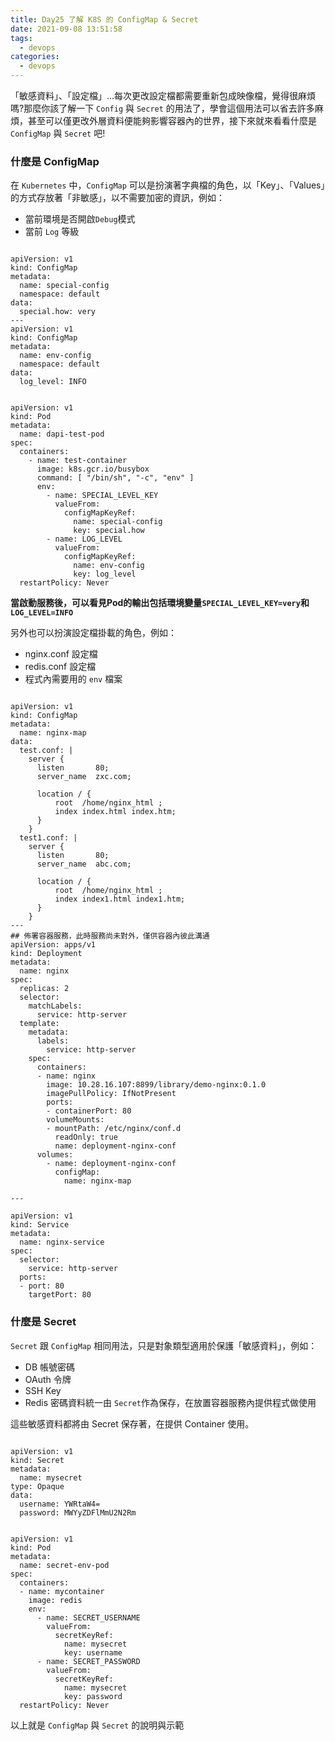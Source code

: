 ```yaml
---
title: Day25 了解 K8S 的 ConfigMap & Secret
date: 2021-09-08 13:51:58
tags:
  - devops
categories:
  - devops
---
```


「敏感資料」、「設定檔」...每次更改設定檔都需要重新包成映像檔，覺得很麻煩嗎?那麼你該了解一下 `Config` 與 `Secret` 的用法了，學會這個用法可以省去許多麻煩，甚至可以僅更改外層資料便能夠影響容器內的世界，接下來就來看看什麼是 `ConfigMap` 與 `Secret` 吧!

<!--more-->

### 什麼是 ConfigMap

在 `Kubernetes` 中，`ConfigMap` 可以是扮演著字典檔的角色，以「Key」、「Values」的方式存放著「非敏感」，以不需要加密的資訊，例如：

-   當前環境是否開啟`Debug`模式
-   當前 `Log` 等級

```

apiVersion: v1               
kind: ConfigMap              
metadata:
  name: special-config       
  namespace: default         
data:
  special.how: very          
---
apiVersion: v1
kind: ConfigMap
metadata:
  name: env-config
  namespace: default
data:
  log_level: INFO
```

```

apiVersion: v1               
kind: Pod                    
metadata:
  name: dapi-test-pod        
spec:
  containers:
    - name: test-container                  
      image: k8s.gcr.io/busybox             
      command: [ "/bin/sh", "-c", "env" ]   
      env:                                  
        - name: SPECIAL_LEVEL_KEY           
          valueFrom:                        
            configMapKeyRef:
              name: special-config
              key: special.how
        - name: LOG_LEVEL                   
          valueFrom:
            configMapKeyRef:                
              name: env-config
              key: log_level
  restartPolicy: Never
```

**當啟動服務後，可以看見Pod的輸出包括環境變量`SPECIAL_LEVEL_KEY=very`和`LOG_LEVEL=INFO`**

另外也可以扮演設定檔掛載的角色，例如：

-   nginx.conf 設定檔
-   redis.conf 設定檔
-   程式內需要用的 `env` 檔案

```

apiVersion: v1
kind: ConfigMap
metadata:
  name: nginx-map
data:
  test.conf: |
    server {
      listen       80;
      server_name  zxc.com;
  
      location / {
          root  /home/nginx_html ;
          index index.html index.htm;
      }
    }
  test1.conf: |
    server {
      listen       80;
      server_name  abc.com;
  
      location / {
          root  /home/nginx_html ;
          index index1.html index1.htm;
      }
    }
---
## 佈署容器服務，此時服務尚未對外，僅供容器內彼此溝通
apiVersion: apps/v1
kind: Deployment
metadata:
  name: nginx
spec:
  replicas: 2
  selector:
    matchLabels:
      service: http-server
  template:
    metadata:
      labels:
        service: http-server
    spec:
      containers:
      - name: nginx
        image: 10.28.16.107:8899/library/demo-nginx:0.1.0
        imagePullPolicy: IfNotPresent
        ports:
        - containerPort: 80
        volumeMounts:
        - mountPath: /etc/nginx/conf.d 
          readOnly: true
          name: deployment-nginx-conf
      volumes:
        - name: deployment-nginx-conf
          configMap:
            name: nginx-map 

---

apiVersion: v1
kind: Service
metadata:
  name: nginx-service
spec:
  selector:
    service: http-server
  ports:
  - port: 80
    targetPort: 80
```

### 什麼是 Secret

`Secret` 跟 `ConfigMap` 相同用法，只是對象類型適用於保護「敏感資料」，例如：

-   DB 帳號密碼
-   OAuth 令牌
-   SSH Key
-   Redis 密碼資料統一由 `Secret`作為保存，在放置容器服務內提供程式做使用

這些敏感資料都將由 Secret 保存著，在提供 Container 使用。

```

apiVersion: v1               
kind: Secret                 
metadata:
  name: mysecret             
type: Opaque                 
data:                        
  username: YWRtaW4=
  password: MWYyZDFlMmU2N2Rm
```

```

apiVersion: v1
kind: Pod
metadata:
  name: secret-env-pod
spec:
  containers:
  - name: mycontainer
    image: redis
    env:
      - name: SECRET_USERNAME
        valueFrom:
          secretKeyRef:
            name: mysecret
            key: username
      - name: SECRET_PASSWORD
        valueFrom:
          secretKeyRef:
            name: mysecret
            key: password
  restartPolicy: Never
```

以上就是 `ConfigMap` 與 `Secret` 的說明與示範
